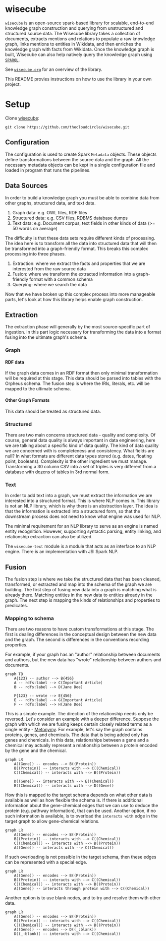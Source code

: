 # wisecube


`wisecube` is an open-source spark-based library for scalable, end-to-end knowledge graph construction and querying from unstructured and structured source data. The Wisecube library takes a collection of documents, extracts mentions and relations to populate a raw knowledge graph, links mentions to entities in Wikidata, and then enriches the knowledge graph with facts from Wikidata. Once the knowledge graph is built, Wisecube can also help natively query the knowledge graph using [`SPARQL`](https://en.wikipedia.org/wiki/SPARQL/).

See [`wisecube.org`](http://www.wisecube.org/) for an overview of the library.

 
This README provies instructions on how to use the library in your own project.

# Setup

Clone [wisecube](https://github.com/thecloudcircle/wisecube):

```
git clone https://github.com/thecloudcircle/wisecube.git
```

## Configuration

The configuration is used to create Spark `Metadata` objects. These objects define transformations between the source 
data and the graph. All the necessary metadata objects can be kept in a single configuration file and loaded in 
program that runs the pipelines.

## Data Sources

In order to build a knowledge graph you must be able to combine data from other graphs, structured data, and text data. 

1. Graph data: e.g. OWL files, RDF files
2. Structured data: e.g. CSV files, RDBMS database dumps
3. Text data: e.g. Document corpus, text fields in other kinds of data (>= 50 words on average)

The difficulty is that these data sets require different kinds of processing. The idea here is to transform all the 
data into structured data that will then be transformed into a graph-friendly format. This breaks this complex 
processing into three phases.

1. Extraction: where we extract the facts and properties that we are interested from the raw source data
2. Fusion: where we transform the extracted information into a graph-friendly format with a common schema
3. Querying: where we search the data

Now that we have broken up this complex process into more manageable parts, let's look at how this library helps 
enable graph construction.

## Extraction

The extraction phase will generally by the most source-specific part of ingestion. In this part logic necessary for 
transforming the data into a format fusing into the ultimate graph's schema.

### Graph

#### RDF data

If the graph data comes in an RDF format then only minimal transformation will be required at this stage. This data 
should be parsed into tables with the Orpheus schema. The fusion step is where the IRIs, literals, etc. will be mapped 
to the ultimate schema.

#### Other Graph Formats

This data should be treated as structured data.

### Structured

There are two main concerns structured data - quality and complexity. Of course, general data quality is always 
important in data engineering, here we are talking about a specific kind of data quality. The kind of data quality we 
are concerned with is completeness and consistency. What fields are null? In what formats are different data types 
stored (e.g. dates, floating point, booleans). Complexity is the other ingredient we must manage. Transforming a 30 
column CSV into a set of triples is very different from a database with dozens of tables in 3rd normal form.

### Text

In order to add text into a graph, we must extract the information we are interested into a structured format. This is 
where NLP comes in. This library is not an NLP library, which is why there is an abstraction layer. The idea is that 
the information is extracted into a structured form, so that the downstream process does not need to know what engine 
was used for NLP.

The minimal requirement for an NLP library to serve as an engine is named entity recognition. However, supporting 
syntactic parsing, entity linking, and relationship extraction can also be utilized.

The `wisecube-text` module is a module that acts as an interface to an NLP engine. There is an implementation with JSl 
Spark NLP.

## Fusion

The fusion step is where we take the structured data that has been cleaned, transformed, or extracted and map into the 
schema of the graph we are building. The first step of fusing new data into a graph is matching what is already there. 
Matching entities in the new data to entities already in the graph. The next step is mapping the kinds of relationships 
and properties to predicates.

### Mapping to schema

There are two reasons to have custom transformations at this stage. The first is dealing differences in the conceptual 
design between the new data and the graph. The second is differences in the conventions recording properties.

For example, if your graph has an "author" relationship between documents and authors, but the new data has "wrote" 
relationship between authors and documents. 

```mermaid
graph TB
    A{123} -- author --> B{456}
    A -- rdfs:label --> C(Important Article) 
    B -- rdfs:label --> D(Jane Doe) 
    
    F{123} -- wrote --> E{456}
    E -- rdfs:label --> G(Important Article) 
    F -- rdfs:label --> H(Jane Doe) 
```

This is a simple example. The direction of the relationship needs only be reversed. Let's consider an example with a 
deeper difference. Suppose the graph with which we are fusing keeps certain closely related terms as a single entity - 
[Metonymy](https://en.wikipedia.org/wiki/Metonymy). For example, let's say the graph contains proteins, genes, and 
chemicals. The data that is being added only has genes and chemicals. In this data, relationships between a gene and a 
chemical may actually represent a relationship between a protein encoded by the gene and the chemical.

```mermaid
graph LR
    A((Gene)) -- encodes --> B((Protein))
    B((Protein)) -- interacts with --> C((Chemical))
    C((Chemical)) -- interacts with --> B((Protein))
    
    D((Gene)) -- interacts with --> E((Chemical))
    E((Chemical)) -- interacts with --> D((Gene))
```

How this is mapped to the target schema depends on what other data is available as well as how flexible the schema is. 
If there is additional information about the gene-chemical edges that we can use to deduce the protein (e.g. pathway 
information), that can be used. Another option, if no such information is available, is to overload the 
`interacts with` edge in the target graph to allow gene-chemical relations.

```mermaid
graph LR
    A((Gene)) -- encodes --> B((Protein))
    B((Protein)) -- interacts with --> C((Chemical))
    C((Chemical)) -- interacts with --> B((Protein))
    A((Gene)) -- interacts with --> C((Chemical))
```

If such overloading is not possible in the target schema, then these edges can be represented with a special edge.

```mermaid
graph LR
    A((Gene)) -- encodes --> B((Protein))
    B((Protein)) -- interacts with --> C((Chemical))
    C((Chemical)) -- interacts with --> B((Protein))
    A((Gene)) -- interacts through protein with --> C((Chemical))
```

Another option is to use blank nodes, and to try and resolve them with other data.

```mermaid
graph LR
    A((Gene)) -- encodes --> B((Protein))
    B((Protein)) -- interacts with --> C((Chemical))
    C((Chemical)) -- interacts with --> B((Protein))
    A((Gene)) -- encodes --> D((_:blank))
    D((_:blank)) -- interacts with --> C((Chemical))
```